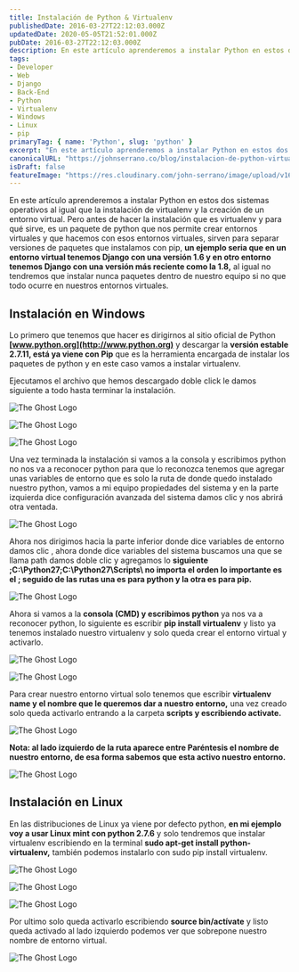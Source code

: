 ```yaml
---
title: Instalación de Python & Virtualenv
publishedDate: 2016-03-27T22:12:03.000Z
updatedDate: 2020-05-05T21:52:01.000Z
pubDate: 2016-03-27T22:12:03.000Z
description: En este artículo aprenderemos a instalar Python en estos dos sistemas operativos al igual que la instalación de virtualenv y la creación de un entorno
tags: 
- Developer
- Web
- Django
- Back-End
- Python
- Virtualenv
- Windows
- Linux
- pip
primaryTag: { name: 'Python', slug: 'python' }
excerpt: "En este artículo aprenderemos a instalar Python en estos dos sistemas operativos al igual que la instalación de virtualenv y la creación de un entorno"
canonicalURL: "https://johnserrano.co/blog/instalacion-de-python-virtualenv"
isDraft: false
featureImage: "https://res.cloudinary.com/john-serrano/image/upload/v1682779382/John%20Serrano/Blog%20Post/instalacion-de-python-virtualenv/portadaInstalacionVirtuaalPython_kdbywj.jpg"
---
```


En este artículo  aprenderemos a instalar Python en estos dos sistemas operativos al igual que la instalación de virtualenv y la creación de un entorno virtual. Pero antes de hacer la instalación que es virtualenv y para qué sirve, es un paquete de python que nos permite  crear entornos virtuales  y que hacemos con esos entornos virtuales, sirven para separar versiones de paquetes que instalamos con pip, **un ejemplo seria que en un entorno virtual tenemos Django con una versión 1.6 y en otro entorno tenemos Django con una versión más reciente como la 1.8,** al igual no tendremos que instalar nunca paquetes dentro de nuestro equipo si no que todo ocurre en nuestros entornos virtuales.

## Instalación en Windows

Lo primero que tenemos que hacer es dirigirnos al sitio oficial de Python **[www.python.org](http://www.python.org)** y descargar la **versión estable  2.7.11, está ya viene con Pip** que es la herramienta encargada de instalar los paquetes de python y en este caso vamos a  instalar virtualenv.

Ejecutamos el archivo que hemos descargado doble click le damos siguiente a todo hasta terminar la instalación.

![The Ghost Logo](https://res.cloudinary.com/john-serrano/image/upload/v1682779246/John%20Serrano/Blog%20Post/instalacion-de-python-virtualenv/InstalacionPVT1_ecuk9i.jpg)

![The Ghost Logo](https://res.cloudinary.com/john-serrano/image/upload/v1682779246/John%20Serrano/Blog%20Post/instalacion-de-python-virtualenv/InstalacionPVT2_wubezx.jpg)

![The Ghost Logo](https://res.cloudinary.com/john-serrano/image/upload/v1682779364/John%20Serrano/Blog%20Post/instalacion-de-python-virtualenv/InstalacionPVT3_i6rtf9.jpg)

Una vez terminada la instalación si vamos a la consola y escribimos python no nos va a reconocer python para que lo reconozca tenemos que agregar unas variables de entorno que es solo la ruta de donde quedo instalado nuestro python, vamos a mi equipo propiedades del sistema y en la parte izquierda dice configuración avanzada del sistema damos clic y nos abrirá otra ventada.

![The Ghost Logo](https://res.cloudinary.com/john-serrano/image/upload/v1682779247/John%20Serrano/Blog%20Post/instalacion-de-python-virtualenv/InstalacionPVT4_arsqca.jpg)

Ahora nos dirigimos hacia la parte inferior donde dice variables de entorno damos clic , ahora donde dice variables del sistema buscamos una que se llama path damos doble clic  y agregamos lo **siguiente ;C:\Python27;C:\Python27\Scripts\ no importa el orden lo importante es el ; seguido de las rutas una es para python y la otra es para pip.**

![The Ghost Logo](https://res.cloudinary.com/john-serrano/image/upload/v1682779247/John%20Serrano/Blog%20Post/instalacion-de-python-virtualenv/InstalacionPVT6_m5opvk.jpg)

Ahora si vamos a la **consola (CMD) y escribimos python** ya nos va a reconocer python, lo siguiente es escribir **pip install virtualenv** y listo ya tenemos instalado nuestro virtualenv y solo queda crear el entorno virtual y activarlo.

![The Ghost Logo](https://res.cloudinary.com/john-serrano/image/upload/v1682779246/John%20Serrano/Blog%20Post/instalacion-de-python-virtualenv/InstalacionPVT7_xu03eb.jpg)

![The Ghost Logo](https://res.cloudinary.com/john-serrano/image/upload/v1682779247/John%20Serrano/Blog%20Post/instalacion-de-python-virtualenv/InstalacionPVT8_oj2fyn.jpg)

Para crear nuestro entorno virtual solo tenemos que escribir **virtualenv name y el nombre que le queremos dar a nuestro entorno,** una vez creado solo queda activarlo entrando a la carpeta **scripts y escribiendo activate.**

![The Ghost Logo](https://res.cloudinary.com/john-serrano/image/upload/v1682779247/John%20Serrano/Blog%20Post/instalacion-de-python-virtualenv/InstalacionPVT9_ljimav.jpg)

**Nota: al lado izquierdo de la ruta aparece entre Paréntesis el nombre de nuestro entorno, de esa forma sabemos que esta activo nuestro entorno.**

![The Ghost Logo](https://res.cloudinary.com/john-serrano/image/upload/v1682779247/John%20Serrano/Blog%20Post/instalacion-de-python-virtualenv/InstalacionPVT12_jbmaf2.png)

## Instalación en Linux

En las distribuciones de Linux ya viene por defecto python, **en mi ejemplo voy a usar Linux mint con python 2.7.6**  y solo tendremos que instalar virtualenv escribiendo en la terminal **sudo apt-get install python-virtualenv,** también podemos instalarlo con sudo pip install virtualenv.

![The Ghost Logo](https://res.cloudinary.com/john-serrano/image/upload/v1682779247/John%20Serrano/Blog%20Post/instalacion-de-python-virtualenv/InstalacionPVT13_b90urf.png)

![The Ghost Logo](https://res.cloudinary.com/john-serrano/image/upload/v1682779247/John%20Serrano/Blog%20Post/instalacion-de-python-virtualenv/InstalacionPVT14_ktjlf1.png)

![The Ghost Logo](https://res.cloudinary.com/john-serrano/image/upload/v1682779247/John%20Serrano/Blog%20Post/instalacion-de-python-virtualenv/InstalacionPVT15_vheoxm.png)

Por ultimo solo queda activarlo escribiendo **source bin/actívate** y listo queda activado al lado izquierdo podemos ver que sobrepone nuestro nombre de entorno virtual.

![The Ghost Logo](https://res.cloudinary.com/john-serrano/image/upload/v1682779246/John%20Serrano/Blog%20Post/instalacion-de-python-virtualenv/InstalacionPVT16_ugoqld.png)
